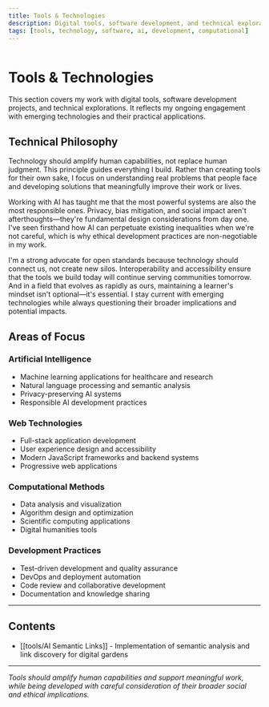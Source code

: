 ```yaml
---
title: Tools & Technologies
description: Digital tools, software development, and technical explorations in AI, web development, and computational methods.
tags: [tools, technology, software, ai, development, computational]
---
```


<!-- Graph links - invisible but parsed by Quartz -->
<div style="font-size: 0px; color: transparent; height: 0; overflow: hidden;">

[[index]]
[[tools/index]]
[[tools/AI Semantic Links]]
[[research/index]]
[[research/ScribeAI-Clinical-Documentation]]
[[research/Publications]]
[[research/PhD]]
[[projects/index]]
[[projects/Build Birmingham]]
[[garden/sanitization-system]]
[[garden/index]]
[[garden/ai-features-showcase]]
[[drafts/WatchGuard-Waiting-Room-Intelligence]]
[[drafts/MediSight-Clinical-Intelligence-Platform]]
[[docs/ai-features-documentation]]
[[demos/medical-citations-test]]
[[demos/ai-interactive-demos]]
[[blog/privacy-focused-analytics-implementation]]
[[blog/nvidia-computer-vision-projects]]
[[blog/clinical-note-templates-digital-implementation]]
[[blog/ai-features-showcase]]
[[art/index]]
[[art/Ritual - Essential Grimoire]]
[[art/My Art]]

</div>

# Tools & Technologies

This section covers my work with digital tools, software development projects, and technical explorations. It reflects my ongoing engagement with emerging technologies and their practical applications.

## Technical Philosophy

Technology should amplify human capabilities, not replace human judgment. This principle guides everything I build. Rather than creating tools for their own sake, I focus on understanding real problems that people face and developing solutions that meaningfully improve their work or lives.

Working with AI has taught me that the most powerful systems are also the most responsible ones. Privacy, bias mitigation, and social impact aren't afterthoughts—they're fundamental design considerations from day one. I've seen firsthand how AI can perpetuate existing inequalities when we're not careful, which is why ethical development practices are non-negotiable in my work.

I'm a strong advocate for open standards because technology should connect us, not create new silos. Interoperability and accessibility ensure that the tools we build today will continue serving communities tomorrow. And in a field that evolves as rapidly as ours, maintaining a learner's mindset isn't optional—it's essential. I stay current with emerging technologies while always questioning their broader implications and potential impacts.

## Areas of Focus

### Artificial Intelligence
- Machine learning applications for healthcare and research
- Natural language processing and semantic analysis
- Privacy-preserving AI systems
- Responsible AI development practices

### Web Technologies
- Full-stack application development
- User experience design and accessibility
- Modern JavaScript frameworks and backend systems
- Progressive web applications

### Computational Methods
- Data analysis and visualization
- Algorithm design and optimization
- Scientific computing applications
- Digital humanities tools

### Development Practices
- Test-driven development and quality assurance
- DevOps and deployment automation
- Code review and collaborative development
- Documentation and knowledge sharing

---

## Contents

- [[tools/AI Semantic Links]] - Implementation of semantic analysis and link discovery for digital gardens

---

*Tools should amplify human capabilities and support meaningful work, while being developed with careful consideration of their broader social and ethical implications.*